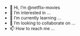 - 👋 Hi, I’m @netflix-movies
- 👀 I’m interested in ...
- 🌱 I’m currently learning ...
- 💞️ I’m looking to collaborate on ...
- 📫 How to reach me ...

<!---
netflix-movies/netflix-movies is a ✨ special ✨ repository because its `README.md` (this file) appears on your GitHub profile.
You can click the Preview link to take a look at your changes.
--->

